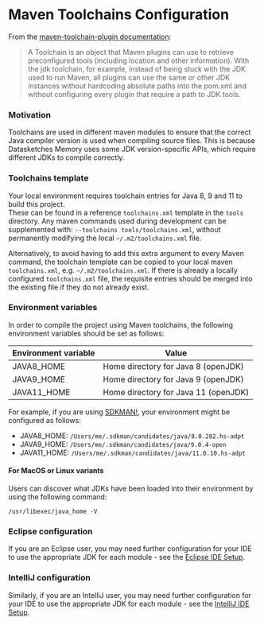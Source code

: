 <!--
    Licensed to the Apache Software Foundation (ASF) under one
    or more contributor license agreements.  See the NOTICE file
    distributed with this work for additional information
    regarding copyright ownership.  The ASF licenses this file
    to you under the Apache License, Version 2.0 (the
    "License"); you may not use this file except in compliance
    with the License.  You may obtain a copy of the License at

      http://www.apache.org/licenses/LICENSE-2.0

    Unless required by applicable law or agreed to in writing,
    software distributed under the License is distributed on an
    "AS IS" BASIS, WITHOUT WARRANTIES OR CONDITIONS OF ANY
    KIND, either express or implied.  See the License for the
    specific language governing permissions and limitations
    under the License.
-->

# Maven Toolchains Configuration

From the [maven-toolchain-plugin documentation](https://maven.apache.org/plugins/maven-toolchains-plugin/usage.html):

> A Toolchain is an object that Maven plugins can use to retrieve preconfigured tools 
> (including location and other information).
> With the jdk toolchain, for example, instead of being stuck with the JDK used to run Maven,
> all plugins can use the same or other JDK instances without hardcoding absolute paths 
> into the pom.xml and without configuring every plugin that require a path to JDK tools.  


### Motivation

Toolchains are used in different maven modules to ensure that the correct Java compiler version 
is used when compiling source files.  This is because Datasketches Memory uses some JDK 
version-specific APIs, which require different JDKs to compile correctly.

### Toolchains template

Your local environment requires toolchain entries for Java 8, 9 and 11 to build this project.  
These can be found in a reference `toolchains.xml` template in the `tools` directory.
Any maven commands used during development can be supplemented with: 
`--toolchains tools/toolchains.xml`, without permanently modifying the local 
`~/.m2/toolchains.xml` file.

Alternatively, to avoid having to add this extra argument to every Maven command, 
the toolchain template can be copied to your local maven `toolchains.xml`, 
e.g. `~/.m2/toolchains.xml`.  If there is already a locally configured `toolchains.xml` file, 
the requisite entries should be merged into the existing file if they do not already exist.

### Environment variables

In order to compile the project using Maven toolchains, the following environment variables should be set as follows:

| Environment variable              | Value                                 |
| --------------------------------- | ------------------------------------- |
| JAVA8_HOME                        |  Home directory for Java 8 (openJDK)  |
| JAVA9_HOME                        |  Home directory for Java 9 (openJDK)  |
| JAVA11_HOME                       |  Home directory for Java 11 (openJDK) |

For example, if you are using [SDKMAN!](https://sdkman.io/), your environment 
might be configured as follows:

- JAVA8_HOME: `/Users/me/.sdkman/candidates/java/8.0.282.hs-adpt`
- JAVA9_HOME: `/Users/me/.sdkman/candidates/java/9.0.4-open`
- JAVA11_HOME: `/Users/me/.sdkman/candidates/java/11.0.10.hs-adpt`

#### For MacOS or Linux variants
Users can discover what JDKs have been loaded into their environment by using the following 
command:

    /usr/libexec/java_home -V

### Eclipse configuration

If you are an Eclipse user, you may need further configuration for your IDE to use the 
appropriate JDK for each module - see the [Eclipse IDE Setup](eclipse.md).

### IntelliJ configuration

Similarly, if you are an IntelliJ user, you may need further configuration for your IDE to use the 
appropriate JDK for each module - see the [IntelliJ IDE Setup](intellij.md).
